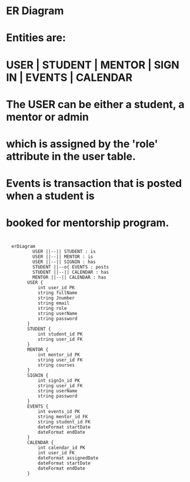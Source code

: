 # ER Diagram 

# Entities are:
#    USER | STUDENT | MENTOR | SIGN IN | EVENTS | CALENDAR 
#    The USER can be either a student, a mentor or admin 
#    which is assigned by the 'role' attribute in the user table.
#    Events is transaction that is posted when a student is
#    booked for mentorship program.
#  



```mermaid
  erDiagram
          USER ||--|| STUDENT : is 
          USER ||--|| MENTOR : is
          USER ||--|| SIGNIN : has
          STUDENT ||--o{ EVENTS : posts
          STUDENT ||--|| CALENDAR : has
          MENTOR ||--|| CALENDAR : has
        USER {
            int user_id PK
            string fullName
            string Jnumber
            string email
            string role
            string userName
            string password
        }
        STUDENT {
            int student_id PK
            string user_id FK
        }
        MENTOR {
            int mentor_id PK
            string user_id FK
            string courses
        }
        SIGNIN {
            int signIn_id PK
            string user_id FK
            string userName
            string password    
        }
        EVENTS {
            int events_id PK
            string mentor_id FK
            string student_id FK
            dateFormat startDate
            dateFormat endDate
        }
        CALENDAR {
            int calendar_id PK
            int user_id FK
            dateFormat assignedDate
            dateFormat startDate
            dateFormat endDate
        }
        
```
